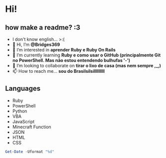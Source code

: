 # Hi!
## how make a readme? :3
- I don't know english... >:(
- 👋 Hi, I’m <b>@Bridges369</b>
- 👀 I’m interested in <b>aprender Ruby e Ruby On Rails</b>
- 🌱 I’m currently learning <b>Ruby e como usar o GitHub (principalmente Git no PowerShell. Mas não estou entendendo bulhufas '-')</b>
- 💞️ I’m looking to collaborate on <b>tirar o lixo de casa (mas nem sempre ,_,)</b>
- 📫 How to reach me... <b>sou do Brasilsilsilllllllll</b>

## Languages
- Ruby
- PowerShell
- Python
- VBA
- JavaScript
- Minecraft Function
- JSON
- HTML
- CSS


```PowerShell
Get-Date -Uformat "%d"
```
<!---
Bridges369/Bridges369 is a ✨ special ✨ repository because its `README.md` (this file) appears on your GitHub profile.
You can click the Preview link to take a look at your changes.
--->
